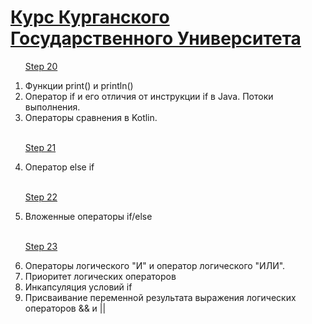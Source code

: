 <h1 text-size="12px"><a href="http://it.kgsu.ru/Kotlin/oglav.html">Курс Курганского Государственного Университета</a></h1>

<ol>

<a href="http://it.kgsu.ru/Kotlin/kotlin020.html">Step 20</a>

<li>Функции print() и println()</li>
<li>Оператор if и его отличия от инструкции if в Java. Потоки выполнения.</li>
<li>Операторы сравнения в Kotlin.</li></br>


<a href="http://it.kgsu.ru/Kotlin/kotlin021.html">Step 21</a>

 <li>Оператор else if</li></br>
 
 <a href="http://it.kgsu.ru/Kotlin/kotlin022.html">Step 22</a>
 
 <li>Вложенные операторы if/else</li></br>
 
 <a href="http://it.kgsu.ru/Kotlin/kotlin023.html">Step 23</a>
 
 <li>Операторы логического "И" и оператор логического "ИЛИ".</li>
 <li>Приоритет логических операторов</li>
 <li>Инкапсуляция условий if</li>
 <li>Присваивание переменной результата выражения логических операторов && и ||</li>
 
</ol>

